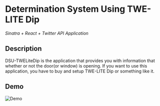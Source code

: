 # **Determination System Using TWE-LITE Dip**
*Sinatra + React + Twitter API Application*

## Description
DSU-TWELiteDip is the application that provides you with information that whether or not the door(or window) is opening.
If you want to use this application, you have to buy and setup TWE-LITE Dip or something like it.

## Demo
![Demo](https://gyazo.com/2b3610a06df38c372450579dd282b821.gif)
